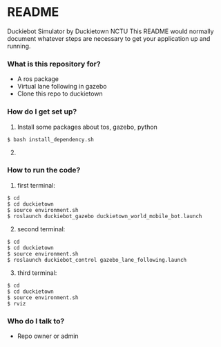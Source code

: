 # README #

Duckiebot Simulator by Duckietown NCTU
This README would normally document whatever steps are necessary to get your application up and running.

### What is this repository for? ###

* A ros package
* Virtual lane following in gazebo
* Clone this repo to duckietown 

### How do I get set up? ###

1. Install some packages about tos, gazebo, python
```
$ bash install_dependency.sh
```
2. 
 
### How to run the code? ###

1. first terminal:
```
$ cd
$ cd duckietown
$ source environment.sh
$ roslaunch duckiebot_gazebo duckietown_world_mobile_bot.launch 
```
2. second terminal:
```
$ cd
$ cd duckietown
$ source environment.sh
$ roslaunch duckiebot_control gazebo_lane_following.launch
```
3. third terminal:
```
$ cd
$ cd duckietown
$ source environment.sh
$ rviz
```

### Who do I talk to? ###

* Repo owner or admin
